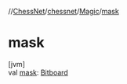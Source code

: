 //[ChessNet](../../../index.md)/[chessnet](../index.md)/[Magic](index.md)/[mask](mask.md)

# mask

[jvm]\
val [mask](mask.md): [Bitboard](../index.md#610777926%2FClasslikes%2F-1216412040)
